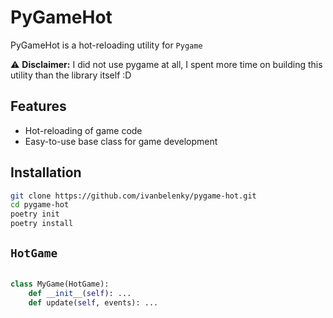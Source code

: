 # PyGameHot

PyGameHot is a hot-reloading utility for `Pygame`

<!-- add a disclaimer that this is still in the early stages of development 
-->

:warning: **Disclaimer:** I did not use pygame at all, I spent more time on building this utility than the library itself :D 

## Features

- Hot-reloading of game code
- Easy-to-use base class for game development

## Installation

```bash
git clone https://github.com/ivanbelenky/pygame-hot.git
cd pygame-hot
poetry init
poetry install
```

## `HotGame`

```python

class MyGame(HotGame):
    def __init__(self): ...
    def update(self, events): ...
```

